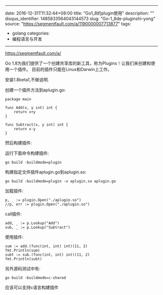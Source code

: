
---
date: 2016-12-31T11:32:44+08:00
title: "Go1_8的plugin使用"
description: ""
disqus_identifier: 1485833564043144573
slug: "Go-1_8de-pluginshi-yong"
source: "https://segmentfault.com/a/1190000007713877"
tags: 
- golang 
categories:
- 编程语言与开发
---

https://segmentfault.com/a/

Go
1.8为我们提供了一个创建共享库的新工具，称为Plugins！让我们来创建和使用一个插件。
目前的插件只能在Linux和Darwin上工作。

安装1.8beta1,不做说明.

创建一个插件方法到aplugin.go:

    package main

    func Add(x, y int) int {
        return x+y
    }

    func Subtract(x, y int) int {
        return x-y
    }

然后构建插件:

运行下面命令构建插件:

    go build -buildmode=plugin

构建指定文件插件aplugin.go到aplugin.so:

    go build -buildmode=plugin -o aplugin.so aplugin.go

加载插件:

    p, _ := plugin.Open("./aplugin.so")
    //p, err := plugin.Open("./aplugin.so")

call插件:

    add, _ := p.Lookup("Add")
    sub, _ := p.Lookup("Subtract")

使用插件:

    sum := add.(func(int, int) int)(11, 2)
    fmt.Println(sum)
    subt := sub.(func(int, int) int)(11, 2)
    fmt.Println(subt)

另外源码测试中有:

    go build -buildmode=c-shared

应该可以支持c语言构建插件


